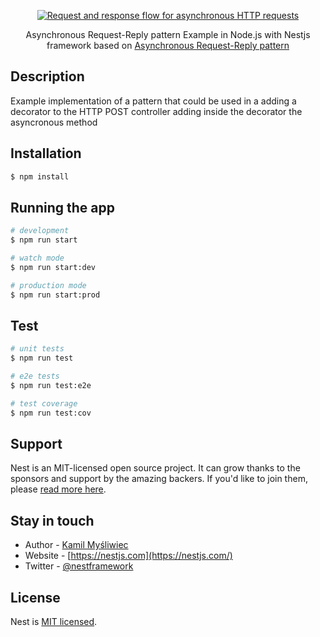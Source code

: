 <p align="center">
  <a href="https://learn.microsoft.com/en-us/azure/architecture/patterns/async-request-reply" target="blank"><img src="/en-us/azure/architecture/patterns/_images/async-request.png" alt="Request and response flow for asynchronous HTTP requests" data-linktype="absolute-path"></a>
</p>

[circleci-image]: https://img.shields.io/circleci/build/github/nestjs/nest/master?token=abc123def456
[circleci-url]: https://circleci.com/gh/nestjs/nest

  <p align="center">Asynchronous Request-Reply pattern Example in Node.js with Nestjs framework based on <a href="https://learn.microsoft.com/en-us/azure/architecture/patterns/async-request-reply">Asynchronous Request-Reply pattern</a></p>
    <p align="center">


## Description

Example implementation of a pattern that could be used in a adding a decorator to the HTTP POST controller adding inside the decorator the asyncronous method

## Installation

```bash
$ npm install
```

## Running the app

```bash
# development
$ npm run start

# watch mode
$ npm run start:dev

# production mode
$ npm run start:prod
```

## Test

```bash
# unit tests
$ npm run test

# e2e tests
$ npm run test:e2e

# test coverage
$ npm run test:cov
```

## Support

Nest is an MIT-licensed open source project. It can grow thanks to the sponsors and support by the amazing backers. If you'd like to join them, please [read more here](https://docs.nestjs.com/support).

## Stay in touch

- Author - [Kamil Myśliwiec](https://kamilmysliwiec.com)
- Website - [https://nestjs.com](https://nestjs.com/)
- Twitter - [@nestframework](https://twitter.com/nestframework)

## License

Nest is [MIT licensed](LICENSE).
